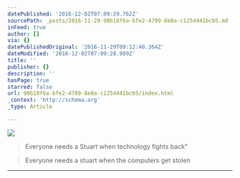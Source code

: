 ```yaml
---
datePublished: '2016-12-02T07:09:29.762Z'
sourcePath: _posts/2016-11-29-90b18f6a-bfe2-4799-8e8a-c125d441bcb5.md
inFeed: true
author: []
via: {}
datePublishedOriginal: '2016-11-29T09:12:40.364Z'
dateModified: '2016-12-02T07:09:28.989Z'
title: ''
publisher: {}
description: ''
hasPage: true
starred: false
url: 90b18f6a-bfe2-4799-8e8a-c125d441bcb5/index.html
_context: 'http://schema.org'
_type: Article

---
```

![](https://the-grid-user-content.s3-us-west-2.amazonaws.com/9162aa00-a324-4d05-8604-fcbaf84d1194.jpg)

> Everyone needs a Stuart when technology fights back"

> Everyone needs a stuart when the computers get stolen

---